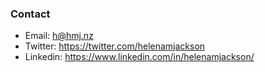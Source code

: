### Contact

+ Email: <h@hmj.nz>
+ Twitter: <https://twitter.com/helenamjackson>
+ Linkedin: <https://www.linkedin.com/in/helenamjackson/>
